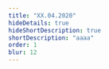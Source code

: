 ```yaml
---
title: "XX.04.2020"
hideDetails: true
hideShortDescription: true
shortDescription: "aaaa"
order: 1
blur: 12
---
```


